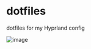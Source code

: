 # dotfiles
dotfiles for my Hyprland config

![image](https://github.com/user-attachments/assets/4ad3a673-f897-486c-b8e5-419563c8b371)



